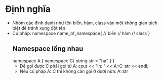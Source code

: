 # Định nghĩa
- Nhóm các định danh như tên biến, hàm, class vào một không gian tách biệt để tránh xung đột tên.
- Cú pháp: namespace name_of_namespace{
  // biến
  // hàm
  // class
  }
  ## Namespace lồng nhau
  namespace A
  {
  namespace C{
  string str = "ha"
  }
  }
  - Để gọi được C phải gọi từ A: cout << "in: " << A::C::str << endl;
  - Nếu cú pháp A::C thì không cần gọi ở dưới nữa: A::str 
